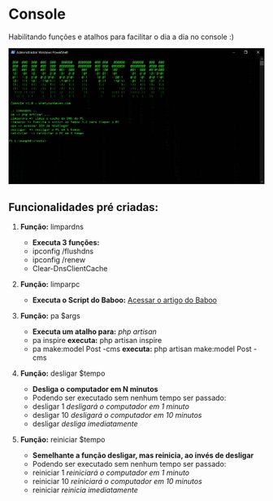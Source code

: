 # Console

Habilitando funções e atalhos para facilitar o dia a dia no console :)
<p align="center">
   <img src="print.jpg" alt="Print do console" />
</p>

## Funcionalidades pré criadas:

1. **Função:** limpardns
   - **Executa 3 funções:**
   - ipconfig /flushdns
   - ipconfig /renew
   - Clear-DnsClientCache

2. **Função:** limparpc
   - **Executa o Script do Baboo:** [Acessar o artigo do Baboo](https://baboo.com.br/script)

3. **Função:** pa $args
   - **Executa um atalho para:** *php artisan*
   - pa inspire **executa:** php artisan inspire
   - pa make:model Post -cms **executa:** php artisan make:model Post -cms

4. **Função:** desligar $tempo
   - **Desliga o computador em N minutos**
   - Podendo ser executado sem nenhum tempo ser passado:
   - desligar 1 *desligará o computador em 1 minuto*
   - desligar 10 *desligará o computador em 10 minutos*
   - desligar *desliga imediatamente*

5. **Função:** reiniciar $tempo
   - **Semelhante a função desligar, mas reinicia, ao invés de desligar**
   - Podendo ser executado sem nenhum tempo ser passado:
   - reiniciar 1 *reiniciará o computador em 1 minuto*
   - reiniciar 10 *reiniciará o computador em 10 minutos*
   - reiniciar *reinicia imediatamente*

